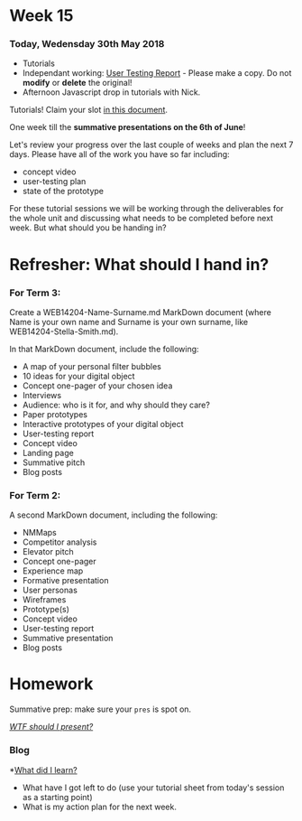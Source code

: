 # Week 15

### Today, Wedensday 30th May 2018

* Tutorials 
* Independant working: [User Testing Report](https://docs.google.com/document/d/1XIrJQe4acdR1fNuu53qgHxd80F5V_cvm2Uh62OQ3i1M/edit?usp=sharing) - Please make a copy. Do not **modify** or **delete** the original!
* Afternoon Javascript drop in tutorials with Nick. 

Tutorials! Claim your slot [in this document](https://docs.google.com/document/d/1zbPtt-K1kyv4Y6ZTO3KFl4UtNKctKRRrsgYZIQ7SCpo/edit?usp=sharing).

One week till the **summative presentations on the 6th of June**!

Let's review your progress over the last couple of weeks and plan the next 7 days. Please have all of the work you have so far including:

* concept video
* user-testing plan
* state of the prototype

For these tutorial sessions we will be working through the deliverables for the whole unit and discussing what needs to be completed before next week. But what should you be handing in? 

# Refresher: What should I hand in? 

### For Term 3:  

Create a WEB14204-Name-Surname.md MarkDown document (where Name is your own name and Surname is your own surname, like WEB14204-Stella-Smith.md).

In that MarkDown document, include the following:

* A map of your personal filter bubbles
* 10 ideas for your digital object
* Concept one-pager of your chosen idea
* Interviews
* Audience: who is it for, and why should they care?
* Paper prototypes
* Interactive prototypes of your digital object
* User-testing report
* Concept video
* Landing page
* Summative pitch
* Blog posts

### For Term 2: 

A second MarkDown document, including the following:

* NMMaps
* Competitor analysis
* Elevator pitch
* Concept one-pager
* Experience map
* Formative presentation
* User personas
* Wireframes
* Prototype(s)
* Concept video
* User-testing report
* Summative presentation
* Blog posts


# Homework

Summative prep: make sure your `pres` is spot on. 

[*WTF should I present?*](../16/#wtf-should-i-present)

### Blog

*[What did I learn?](https://github.com/RavensbourneWebMedia/Blogging/blob/master/what-did-I-learn.md)
* What have I got left to do (use your tutorial sheet from today's session as a starting point)
* What is my action plan for the next week. 